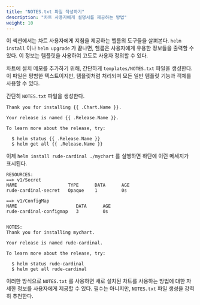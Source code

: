 ```yaml
---
title: "NOTES.txt 파일 작성하기"
description: "차트 사용자에게 설명서를 제공하는 방법"
weight: 10
---
```


이 섹션에서는 차트 사용자에게 지침을 제공하는 헬름의 도구들을 살펴본다.
`helm install` 이나 `helm upgrade` 가 끝나면, 
헬름은 사용자에게 유용한 정보들을 출력할 수 있다. 
이 정보는 템플릿을 사용하여 고도로 사용자 정의할 수 있다.

차트에 설치 메모를 추가하기 위해, 간단하게 `templates/NOTES.txt` 
파일을 생성한다. 이 파일은 평범한 텍스트이지만, 템플릿처럼 처리되며 
모든 일반 템플릿 기능과 객체를 사용할 수 있다.

간단히 `NOTES.txt` 파일을 생성한다.

```
Thank you for installing {{ .Chart.Name }}.

Your release is named {{ .Release.Name }}.

To learn more about the release, try:

  $ helm status {{ .Release.Name }}
  $ helm get all {{ .Release.Name }}

```

이제 `helm install rude-cardinal ./mychart` 를 실행하면 하단에 이런 메세지가 
표시된다.

```
RESOURCES:
==> v1/Secret
NAME                   TYPE      DATA      AGE
rude-cardinal-secret   Opaque    1         0s

==> v1/ConfigMap
NAME                      DATA      AGE
rude-cardinal-configmap   3         0s


NOTES:
Thank you for installing mychart.

Your release is named rude-cardinal.

To learn more about the release, try:

  $ helm status rude-cardinal
  $ helm get all rude-cardinal
```

이러한 방식으로 `NOTES.txt` 를 사용하면 새로 설치된 차트를 
사용하는 방법에 대한 자세한 정보를 사용자에게 제공할 수 있다. 필수는 아니지만, 
`NOTES.txt` 파일 생성을 강력히 추천한다.
